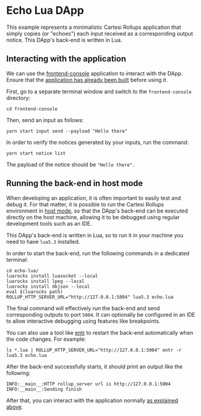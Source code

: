 # Echo Lua DApp

This example represents a minimalistic Cartesi Rollups application that simply copies (or "echoes") each input received as a corresponding output notice. This DApp's back-end is written in Lua.

## Interacting with the application

We can use the [frontend-console](../frontend-console) application to interact with the DApp.
Ensure that the [application has already been built](../frontend-console/README.md#building) before using it.

First, go to a separate terminal window and switch to the `frontend-console` directory:

```shell
cd frontend-console
```

Then, send an input as follows:

```shell
yarn start input send --payload "Hello there"
```

In order to verify the notices generated by your inputs, run the command:

```shell
yarn start notice list
```

The payload of the notice should be `"Hello there"`.

## Running the back-end in host mode

When developing an application, it is often important to easily test and debug it. For that matter, it is possible to run the Cartesi Rollups environment in [host mode](../README.md#host-mode), so that the DApp's back-end can be executed directly on the host machine, allowing it to be debugged using regular development tools such as an IDE.

This DApp's back-end is written in Lua, so to run it in your machine you need to have `lua5.3` installed.

In order to start the back-end, run the following commands in a dedicated terminal:

```shell
cd echo-lua/
luarocks install luasocket --local
luarocks install lpeg --local
luarocks install dkjson --local
eval $(luarocks path)
ROLLUP_HTTP_SERVER_URL="http://127.0.0.1:5004" lua5.3 echo.lua
```

The final command will effectively run the back-end and send corresponding outputs to port `5004`.
It can optionally be configured in an IDE to allow interactive debugging using features like breakpoints.

You can also use a tool like [entr](https://eradman.com/entrproject/) to restart the back-end automatically when the code changes. For example:

```shell
ls *.lua | ROLLUP_HTTP_SERVER_URL="http://127.0.0.1:5004" entr -r lua5.3 echo.lua
```

After the back-end successfully starts, it should print an output like the following:

```log
INFO:__main__:HTTP rollup_server url is http://127.0.0.1:5004
INFO:__main__:Sending finish
```

After that, you can interact with the application normally [as explained above](#interacting-with-the-application).

